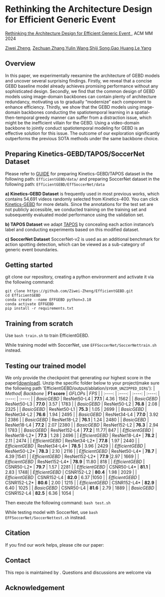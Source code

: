 # Rethinking the Architecture Design for Efficient Generic Event  
[Rethinking the Architecture Design for Efficient Generic Event  ](https://openreview.net/forum?id=sA2a5a5O4g&referrer=%5Bthe%20profile%20of%20Zechuan%20Zhang%5D(%2Fprofile%3Fid%3D~Zechuan_Zhang2)) , ACM MM 2024

[Ziwei Zheng](https://openreview.net/profile?id=~Ziwei_Zheng1 "~Ziwei_Zheng1"), [Zechuan Zhang](https://openreview.net/profile?id=~Zechuan_Zhang2 "~Zechuan_Zhang2"),[Yulin Wang](https://openreview.net/profile?id=~Yulin_Wang1 "~Yulin_Wang1"),[Shiji Song](https://openreview.net/profile?id=~Shiji_Song1 "~Shiji_Song1"),[Gao Huang](https://openreview.net/profile?id=~Gao_Huang1 "~Gao_Huang1"),[Le Yang](https://openreview.net/profile?id=~Le_Yang2 "~Le_Yang2")

## Overview
In this paper, we experimentally reexamine the architecture of GEBD models and uncover several surprising findings. Firstly, we reveal that a concise GEBD baseline model already achieves promising performance without any sophisticated design. Secondly, we find that the common design of GEBD models using image-domain backbones can contain plenty of architecture redundancy, motivating us to gradually “modernize” each component to enhance efficiency. Thirdly, we show that the GEBD models using image-domain backbones conducting the spatiotemporal learning in a spatial-then-temporal greedy manner can suffer from a distraction issue, which might be the inefficient villain for the GEBD. Using a video-domain backbone to jointly conduct spatiotemporal modeling for GEBD is an effective solution for this issue. 
The outcome of our exploration significantly outperforms the previous SOTA methods under the same backbone choice. 



## Preparing Kinetics-GEBD/TAPOS/SoccerNet Dataset
Please refer to [GUIDE](https://github.com/ZZC/EfficientGEBD/main/GUIDE.md) for preparing Kinetics-GEBD/TAPOS dataset in the following path:
`EfficientGEBD/data/`
and preparing SoccerNet dataset in the following path:
`EfficientGEBD/EffSoccerNet/data`

**a) Kinetics-GEBD Dataset** is frequently used in most previous works, which contains 54,691 videos randomly selected from Kinetics-400. You can click [Kinetics-GEBD](https://github.com/StanLei52/GEBD) for more details. Since the annotations for the test set are not publicly accessible, we conducted training on the training set and subsequently evaluated model performance using the validation set.

**b) TAPOS Dataset** 
 we adapt [TAPOS](https://sdolivia.github.io/TAPOS/) by concealing each action instance’s label and conducting experiments based on this modified dataset.

**c) SoccerNet Dataset** 
SoccerNet-v2 is used as an additional benchmark for action spotting detection, which can be viewed as a sub-category of generic event boundaries.


## Getting started

git clone our repository, creating a python environment and activate it via the following command:
```
git clone https://github.com/Ziwei-Zheng/EfficientGEBD.git
cd EfficientGEBD
conda create --name EFFGEBD python=3.10
conda activate EFFGEBD
pip install -r requirements.txt
```

## Training from scratch

Use `bash train.sh` to train EfficientGEBD.

While training model with SoccerNet, use `EFFSoccerNet/SoccerNettrain.sh` instead.

## Testing our trained model

We only provide the checkpoint that generating our highest score in the paper[[download](https://drive.google.com/file/d/1S4M-xnKpjWFGBimcRYzlEDFhDsWQWF_-/view?usp=drive_link)]. Unzip the specific folder below to your project(make sure the following path 'EfficientGEBD/output/ablation/`$YOUR_UNZIPPED_DIR$`'):
| _Method_| _Backbone_  | **F1 score** | _GFLOPs_ | _FPS_ |
| :----: | :----: | :----: | :----: | :----: | :----: |
|  _BasicGEBD_ | ResNet50-L4  | **77.1** | 4.36 | 1562 |
| _BasicGEBD_  | ResNet50-L3  | **77.0** | 3.57 | 1783 |
| _BasicGEBD_  | ResNet50-L2  | **76.8** | 2.08 | 2325 |
| _BasicGEBD_  | ResNet50-L1  | **75.3** | 1.05 | 2699 |
| _BasicGEBD_  | ResNet34-L2  | **76.6** | 1.94 | 2495 | 
| _BasicGEBD_  | ResNet34-L4  | **77.0** | 3.92 | 2386 |
| _BasicGEBD_  | ResNet18-L2  | **76.1** | 1.24 | 2480 |
| _BasicGEBD_  | ResNet18-L4  | **77.2** | 2.07 |2380  |
| _BasicGEBD_  | ResNet152-L2  | **76.3** | 2.94 | 1783 |
| _BasicGEBD_  | ResNet152-L4  | **77.2** | 11.77| 847 |
| _EfficientGEBD_  | ResNet18-L2*  | **77.3** | 1.28 | 2496 | 
| _EfficientGEBD_  | ResNet18-L4*  | **78.2** | 2.11 | 2474 | 
| _EfficientGEBD_  | ResNet34-L2*  | **77.8** | 1.97 | 2440 |
| _EfficientGEBD_  | ResNet34-L4*  | **78.5** | 3.96 | 2429 |
| _EfficientGEBD_  | ResNet50-L2*  | **78.3** | 2.10 | 2116 |
| _EfficientGEBD_  | ResNet50-L4*  | **78.7** | 4.39 |1541  |
| _EfficientGEBD_  | ResNet152-L2*  | **77.9** |2.97 | 1669 |
| _EfficientGEBD_  | ResNet152-L4*  | **78.9** | 11.80 | 818 | 
| _EfficientGEBD_  | CSNR50-L2*  | **79.7** | 1.57 | 2281 |
| _EfficientGEBD_  | CSNR50-L4*  | **81.1** | 2.83 |  1748|
| _EfficientGEBD_  | CSNR152-L2  | **80.4** | 1.98 | 2029 |
| _EfficientGEBD_  | CSNR152-L4  | **82.0** | 6.37 |1050  |
| _EfficientGEBD_  | CSNR152-L2* | **80.6** | 2.00 | 1215 | 
| _EfficientGEBD_  | CSNR152-L4* | **82.9** | 6.40 | 1025 |
| _BasicGEBD_  | CSNR50-L4  | **81.6** | 2.79 | 1889 |
| _BasicGEBD_  | CSNR152-L4 | **82.5** | 6.36 | 1054 |

Then execute the following command:
`bash test.sh`

While testing model with SoccerNet, use `bash EFFSoccerNet/SoccerNettest.sh` instead.

## Citation

If you find our work helps, please cite our paper:

## Contact

This repo is maintained by . Questions and discussions are welcome via 

## Acknowledgement
